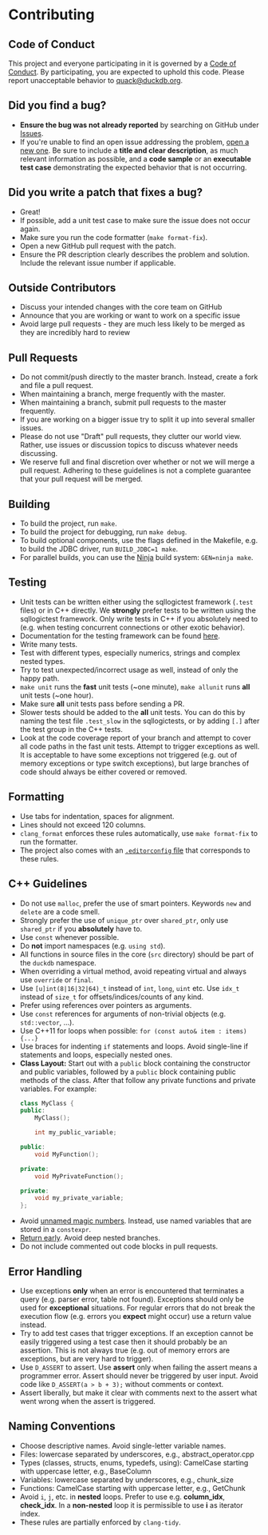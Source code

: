 # Contributing

## Code of Conduct

This project and everyone participating in it is governed by a [Code of Conduct](CODE_OF_CONDUCT.md). By participating, you are expected to uphold this code. Please report unacceptable behavior to [quack@duckdb.org](mailto:quack@duckdb.org).


## **Did you find a bug?**

* **Ensure the bug was not already reported** by searching on GitHub under [Issues](https://github.com/cwida/duckdb/issues).
* If you're unable to find an open issue addressing the problem, [open a new one](https://github.com/cwida/duckdb/issues/new). Be sure to include a **title and clear description**, as much relevant information as possible, and a **code sample** or an **executable test case** demonstrating the expected behavior that is not occurring.

## **Did you write a patch that fixes a bug?**

* Great!
* If possible, add a unit test case to make sure the issue does not occur again.
* Make sure you run the code formatter (`make format-fix`).
* Open a new GitHub pull request with the patch.
* Ensure the PR description clearly describes the problem and solution. Include the relevant issue number if applicable.

## Outside Contributors

* Discuss your intended changes with the core team on GitHub
* Announce that you are working or want to work on a specific issue
* Avoid large pull requests - they are much less likely to be merged as they are incredibly hard to review

## Pull Requests

* Do not commit/push directly to the master branch. Instead, create a fork and file a pull request.
* When maintaining a branch, merge frequently with the master.
* When maintaining a branch, submit pull requests to the master frequently.
* If you are working on a bigger issue try to split it up into several smaller issues.
* Please do not use "Draft" pull requests, they clutter our world view. Rather, use issues or discussion topics to discuss whatever needs discussing.
* We reserve full and final discretion over whether or not we will merge a pull request. Adhering to these guidelines is not a complete guarantee that your pull request will be merged.

## Building

* To build the project, run `make`.
* To build the project for debugging, run `make debug`.
* To build optional components, use the flags defined in the Makefile, e.g. to build the JDBC driver, run `BUILD_JDBC=1 make`.
* For parallel builds, you can use the [Ninja](https://ninja-build.org/) build system: `GEN=ninja make`.

## Testing

* Unit tests can be written either using the sqllogictest framework (`.test` files) or in C++ directly. We **strongly** prefer tests to be written using the sqllogictest framework. Only write tests in C++ if you absolutely need to (e.g. when testing concurrent connections or other exotic behavior).
* Documentation for the testing framework can be found [here](https://duckdb.org/dev/testing).
* Write many tests.
* Test with different types, especially numerics, strings and complex nested types.
* Try to test unexpected/incorrect usage as well, instead of only the happy path.
* `make unit` runs the **fast** unit tests (~one minute), `make allunit` runs **all** unit tests (~one hour).
* Make sure **all** unit tests pass before sending a PR.
* Slower tests should be added to the **all** unit tests. You can do this by naming the test file `.test_slow` in the sqllogictests, or by adding `[.]` after the test group in the C++ tests.
* Look at the code coverage report of your branch and attempt to cover all code paths in the fast unit tests. Attempt to trigger exceptions as well. It is acceptable to have some exceptions not triggered (e.g. out of memory exceptions or type switch exceptions), but large branches of code should always be either covered or removed.

## Formatting

* Use tabs for indentation, spaces for alignment.
* Lines should not exceed 120 columns.
* `clang_format` enforces these rules automatically, use `make format-fix` to run the formatter.
* The project also comes with an [`.editorconfig` file](https://editorconfig.org/) that corresponds to these rules.

## C++ Guidelines

* Do not use `malloc`, prefer the use of smart pointers. Keywords `new` and `delete` are a code smell.
* Strongly prefer the use of `unique_ptr` over `shared_ptr`, only use `shared_ptr` if you **absolutely** have to.
* Use `const` whenever possible.
* Do **not** import namespaces (e.g. `using std`).
* All functions in source files in the core (`src` directory) should be part of the `duckdb` namespace.
* When overriding a virtual method, avoid repeating virtual and always use `override` or `final`.
* Use `[u]int(8|16|32|64)_t` instead of `int`, `long`, `uint` etc. Use `idx_t` instead of `size_t` for offsets/indices/counts of any kind.
* Prefer using references over pointers as arguments.
* Use `const` references for arguments of non-trivial objects (e.g. `std::vector`, ...).
* Use C++11 for loops when possible: `for (const auto& item : items) {...}`
* Use braces for indenting `if` statements and loops. Avoid single-line if statements and loops, especially nested ones.
* **Class Layout:** Start out with a `public` block containing the constructor and public variables, followed by a `public` block containing public methods of the class. After that follow any private functions and private variables. For example:
    ```cpp
    class MyClass {
    public:
    	MyClass();

    	int my_public_variable;

    public:
    	void MyFunction();

    private:
    	void MyPrivateFunction();

    private:
    	void my_private_variable;
    };
    ```
* Avoid [unnamed magic numbers](https://en.wikipedia.org/wiki/Magic_number_(programming)). Instead, use named variables that are stored in a `constexpr`.
* [Return early](https://medium.com/swlh/return-early-pattern-3d18a41bba8). Avoid deep nested branches.
* Do not include commented out code blocks in pull requests.

## Error Handling

* Use exceptions **only** when an error is encountered that terminates a query (e.g. parser error, table not found). Exceptions should only be used for **exceptional** situations. For regular errors that do not break the execution flow (e.g. errors you **expect** might occur) use a return value instead.
* Try to add test cases that trigger exceptions. If an exception cannot be easily triggered using a test case then it should probably be an assertion. This is not always true (e.g. out of memory errors are exceptions, but are very hard to trigger).
* Use `D_ASSERT` to assert. Use **assert** only when failing the assert means a programmer error. Assert should never be triggered by user input. Avoid code like `D_ASSERT(a > b + 3);` without comments or context.
* Assert liberally, but make it clear with comments next to the assert what went wrong when the assert is triggered.

## Naming Conventions

* Choose descriptive names. Avoid single-letter variable names.
* Files: lowercase separated by underscores, e.g., abstract_operator.cpp
* Types (classes, structs, enums, typedefs, using): CamelCase starting with uppercase letter, e.g., BaseColumn
* Variables: lowercase separated by underscores, e.g., chunk_size
* Functions: CamelCase starting with uppercase letter, e.g., GetChunk
* Avoid `i`, `j`, etc. in **nested** loops. Prefer to use e.g. **column_idx**, **check_idx**. In a **non-nested** loop it is permissible to use **i** as iterator index.
* These rules are partially enforced by `clang-tidy`.
